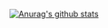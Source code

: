[![Anurag's github stats](https://github-readme-stats.vercel.app/api?username=sulenn&count_private=true)](https://github.com/anuraghazra/github-readme-stats)
